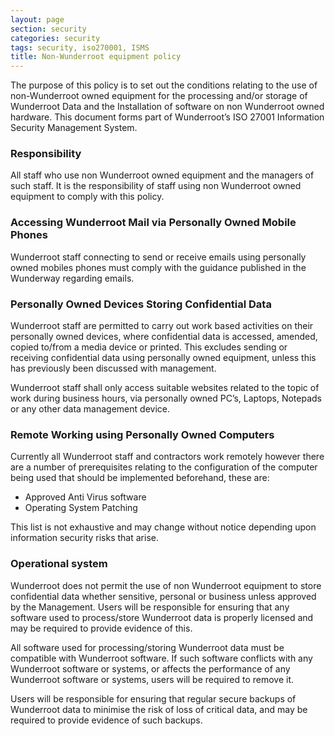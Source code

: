 ```yaml
---
layout: page
section: security
categories: security
tags: security, iso270001, ISMS
title: Non-Wunderroot equipment policy
---
```

The purpose of this policy is to set out the conditions relating to the use of non-Wunderroot owned equipment for the processing and/or storage of Wunderroot Data and the Installation of software on non Wunderroot owned hardware. 
This document forms part of Wunderroot’s ISO 27001 Information Security Management System.
 
<h3>Responsibility</h3>
All staff who use non Wunderroot owned equipment and the managers of such staff.
It is the responsibility of staff using non Wunderroot owned equipment to comply with this policy.
 

<h3>Accessing Wunderroot Mail via Personally Owned Mobile Phones</h3>

Wunderroot staff connecting to send or receive emails using personally owned mobiles phones must comply with the guidance published in the Wunderway regarding emails.
 
<h3>Personally Owned Devices Storing Confidential Data</h3>

Wunderroot staff are permitted to carry out work based activities on their personally owned devices, where confidential data is accessed, amended, copied to/from a media device or printed. This excludes sending or receiving confidential data using personally owned equipment, unless this has previously been discussed with management.

Wunderroot staff shall only access suitable websites related to the topic of work during business hours, via personally owned PC’s, Laptops, Notepads or any other data management device.
 
<h3>Remote Working using Personally Owned Computers</h3>

Currently all Wunderroot staff and contractors work remotely however there are a number of prerequisites relating to the configuration of the computer being used that should be implemented beforehand, these are:
<ul>
	<li>Approved Anti Virus software</li>
	<li>Operating System Patching</li>
</ul>

This list is not exhaustive and may change without notice depending upon information security risks that arise.
 
<h3>Operational system</h3>

Wunderroot does not permit the use of non Wunderroot equipment to store confidential data whether sensitive, personal or business unless approved by the Management.
Users will be responsible for ensuring that any software used to process/store Wunderroot data is properly licensed and may be required to provide evidence of this.

All software used for processing/storing Wunderroot data must be compatible with Wunderroot software. If such software conflicts with any Wunderroot software or systems, or affects the performance of any Wunderroot software or systems, users will be required to remove it.

Users will be responsible for ensuring that regular secure backups of Wunderroot data to minimise the risk of loss of critical data, and may be required to provide evidence of such backups.

